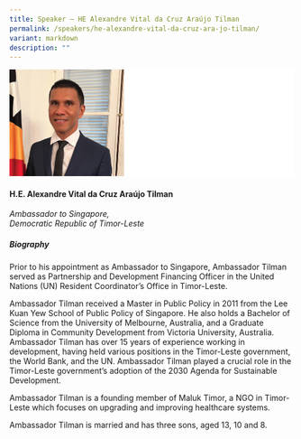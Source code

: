```yaml
---
title: Speaker – HE Alexandre Vital da Cruz Araújo Tilman
permalink: /speakers/he-alexandre-vital-da-cruz-ara-jo-tilman/
variant: markdown
description: ""
---
```

![](/images/2025%20speakers/Alexandre_Vital_da_Cruz_Arau_jo_Tilman.png)
#### **H.E. Alexandre Vital da Cruz Araújo Tilman**

*Ambassador to Singapore, <br>Democratic Republic of Timor-Leste*

##### **Biography**
Prior to his appointment as Ambassador to Singapore, Ambassador Tilman served as Partnership
and Development Financing Officer in the United Nations (UN) Resident Coordinator’s Office in
Timor-Leste.

Ambassador Tilman received a Master in Public Policy in 2011 from the Lee Kuan Yew School of
Public Policy of Singapore. He also holds a Bachelor of Science from the University of Melbourne,
Australia, and a Graduate Diploma in Community Development from Victoria University, Australia.
Ambassador Tilman has over 15 years of experience working in development, having held various
positions in the Timor-Leste government, the World Bank, and the UN. Ambassador Tilman played a
crucial role in the Timor-Leste government’s adoption of the 2030 Agenda for Sustainable
Development.

Ambassador Tilman is a founding member of Maluk Timor, a NGO in Timor-Leste which focuses on
upgrading and improving healthcare systems.

Ambassador Tilman is married and has three sons, aged 13, 10 and 8.